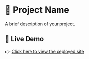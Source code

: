 # 🚀 Project Name

A brief description of your project.

## 🔗 Live Demo

👉 [Click here to view the deployed site](https://edu-verse-vert.vercel.app/)
